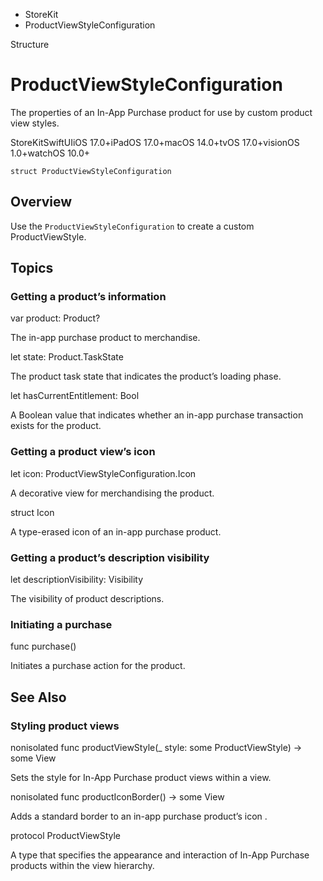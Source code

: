 

- StoreKit
-  ProductViewStyleConfiguration 

Structure

# ProductViewStyleConfiguration

The properties of an In-App Purchase product for use by custom product view styles.

StoreKitSwiftUIiOS 17.0+iPadOS 17.0+macOS 14.0+tvOS 17.0+visionOS 1.0+watchOS 10.0+

``` source
struct ProductViewStyleConfiguration
```

## Overview

Use the `ProductViewStyleConfiguration` to create a custom ProductViewStyle.

## Topics

### Getting a product’s information

var product: Product?

The in-app purchase product to merchandise.

let state: Product.TaskState

The product task state that indicates the product’s loading phase.

let hasCurrentEntitlement: Bool

A Boolean value that indicates whether an in-app purchase transaction exists for the product.

### Getting a product view’s icon

let icon: ProductViewStyleConfiguration.Icon

A decorative view for merchandising the product.

struct Icon

A type-erased icon of an in-app purchase product.

### Getting a product’s description visibility

let descriptionVisibility: Visibility

The visibility of product descriptions.

### Initiating a purchase

func purchase()

Initiates a purchase action for the product.

## See Also

### Styling product views

nonisolated func productViewStyle(_ style: some ProductViewStyle) -> some View 

Sets the style for In-App Purchase product views within a view.

nonisolated func productIconBorder() -> some View 

Adds a standard border to an in-app purchase product’s icon .

protocol ProductViewStyle

A type that specifies the appearance and interaction of In-App Purchase products within the view hierarchy.

